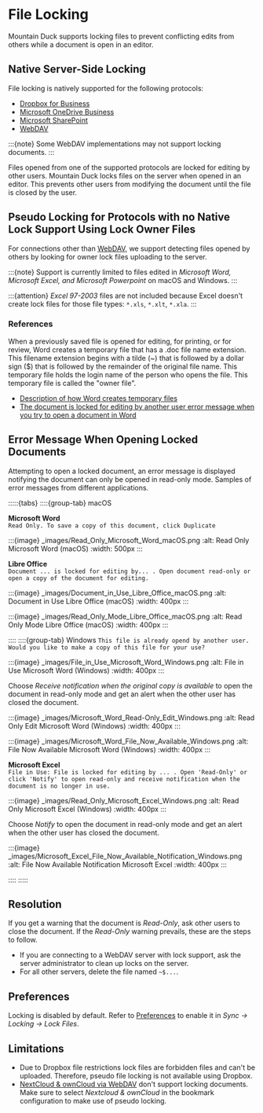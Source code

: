 File Locking
====

Mountain Duck supports locking files to prevent conflicting edits from others while a document is open in an editor.

## Native Server-Side Locking

File locking is natively supported for the following protocols:

- [Dropbox for Business](../protocols/dropbox.md)
- [Microsoft OneDrive Business](../protocols/onedrive.md)
- [Microsoft SharePoint](../protocols/sharepoint.md)
- [WebDAV](../protocols/webdav/index.md)

:::{note}
Some WebDAV implementations may not support locking documents.
:::

Files opened from one of the supported protocols are locked for editing by other users. Mountain Duck locks files on the server when opened in an editor. This prevents other users from modifying the document until the file is closed by the user.

## Pseudo Locking for Protocols with no Native Lock Support Using Lock Owner Files

For connections other than [WebDAV](../protocols/webdav/index.md), we support detecting files opened by others by looking for owner lock files uploading to the server.

:::{note}
Support is currently limited to files edited in *Microsoft Word, Microsoft Excel, and Microsoft Powerpoint* on macOS and Windows.
:::

:::{attention}
*Excel 97-2003* files are not included because Excel doesn't create lock files for those file types: `*.xls`, `*.xlt`, `*.xla`.
:::

### References

When a previously saved file is opened for editing, for printing, or for review, Word creates a temporary file that has a .doc file name extension. This filename extension begins with a tilde (\~) that is followed by a dollar sign ($) that is followed by the remainder of the original file name. This temporary file holds the login name of the person who opens the file. This temporary file is called the "owner file".

- [Description of how Word creates temporary files](https://support.microsoft.com/en-us/help/211632/description-of-how-word-creates-temporary-files)
- [The document is locked for editing by another user error message when you try to open a document in Word](https://support.microsoft.com/en-us/help/313472/the-document-is-locked-for-editing-by-another-user-error-message-when)

## Error Message When Opening Locked Documents

Attempting to open a locked document, an error message is displayed notifying the document can only be opened in read-only mode. Samples of error messages from different applications.

:::::{tabs}
::::{group-tab} macOS

**Microsoft Word**<br/>
`Read Only. To save a copy of this document, click Duplicate`

:::{image} _images/Read_Only_Microsoft_Word_macOS.png
:alt: Read Only Microsoft Word (macOS)
:width: 500px
:::

**Libre Office**<br/>
`Document ... is locked for editing by... . Open document read-only or open a copy of the document for editing.`

:::{image} _images/Document_in_Use_Libre_Office_macOS.png
:alt: Document in Use Libre Office (macOS)
:width: 400px
:::

:::{image} _images/Read_Only_Mode_Libre_Office_macOS.png
:alt: Read Only Mode Libre Office (macOS)
:width: 400px
:::

::::
::::{group-tab} Windows
`This file is already opend by another user. Would you like to make a copy of this file for your use?`

:::{image} _images/File_in_Use_Microsoft_Word_Windows.png
:alt: File in Use Microsoft Word (Windows)
:width: 400px
:::

Choose *Receive notification when the original copy is available* to open the document in read-only mode and get an alert when the other user has closed the document.

:::{image} _images/Microsoft_Word_Read-Only_Edit_Windows.png
:alt: Read Only Edit Microsoft Word (Windows)
:width: 400px
:::

:::{image} _images/Microsoft_Word_File_Now_Available_Windows.png
:alt: File Now Available Microsoft Word (Windows)
:width: 400px
:::

**Microsoft Excel**<br/>
`File in Use: File is locked for editing by ... . Open 'Read-Only' or click 'Notify' to open read-only and receive notification when the document is no longer in use.`

:::{image} _images/Read_Only_Microsoft_Excel_Windows.png
:alt: Read Only Microsoft Excel (Windows)
:width: 400px
:::

Choose *Notify* to open the document in read-only mode and get an alert when the other user has closed the document.

:::{image} _images/Microsoft_Excel_File_Now_Available_Notification_Windows.png
:alt: File Now Available Notification Microsoft Excel
:width: 400px
:::

::::
:::::

## Resolution

If you get a warning that the document is *Read-Only*, ask other users to close the document. If the *Read-Only* warning prevails, these are the steps to follow.

- If you are connecting to a WebDAV server with lock support, ask the server administrator to clean up locks on the server.
- For all other servers, delete the file named `~$...`.

## Preferences

Locking is disabled by default. Refer to [Preferences](preferences.md) to enable it in *Sync → Locking → Lock Files*.

## Limitations

- Due to Dropbox file restrictions lock files are forbidden files and can't be uploaded. Therefore, pseudo file locking is not available using Dropbox.
- [NextCloud & ownCloud via WebDAV](../protocols/webdav/nextcloud.md) don't support locking documents. Make sure to select *Nextcloud & ownCloud* in the bookmark configuration to make use of pseudo locking.